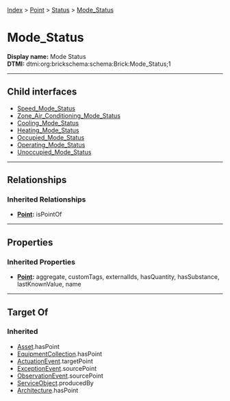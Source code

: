 [Index](../../../index.md) > [Point](../../Point.md) > [Status](../Status.md) > [Mode_Status](#)
# Mode_Status

**Display name:** Mode Status<br />
**DTMI:** dtmi:org:brickschema:schema:Brick:Mode_Status;1

---

## Child interfaces
* [Speed_Mode_Status](../Speed_Status/Speed_Mode_Status.md)
* [Zone_Air_Conditioning_Mode_Status](Zone_Air_Conditioning_Mode_Status.md)
* [Cooling_Mode_Status](Cooling_Mode_Status/Cooling_Mode_Status.md)
* [Heating_Mode_Status](Heating_Mode_Status/Heating_Mode_Status.md)
* [Occupied_Mode_Status](Occupied_Mode_Status/Occupied_Mode_Status.md)
* [Operating_Mode_Status](Operating_Mode_Status/Operating_Mode_Status.md)
* [Unoccupied_Mode_Status](Unoccupied_Mode_Status/Unoccupied_Mode_Status.md)

---

## Relationships

### Inherited Relationships
* **[Point](../../Point.md):** isPointOf

---

## Properties

### Inherited Properties
* **[Point](../../Point.md):** aggregate, customTags, externalIds, hasQuantity, hasSubstance, lastKnownValue, name

---

## Target Of
### Inherited
* [Asset](../../../Asset/Asset.md).hasPoint
* [EquipmentCollection](../../../Collection/EquipmentCollection.md).hasPoint
* [ActuationEvent](../../../Event/PointEvent/ActuationEvent.md).targetPoint
* [ExceptionEvent](../../../Event/PointEvent/ExceptionEvent.md).sourcePoint
* [ObservationEvent](../../../Event/PointEvent/ObservationEvent.md).sourcePoint
* [ServiceObject](../../../Information/ServiceObject/ServiceObject.md).producedBy
* [Architecture](../../../Space/Architecture/Architecture.md).hasPoint
